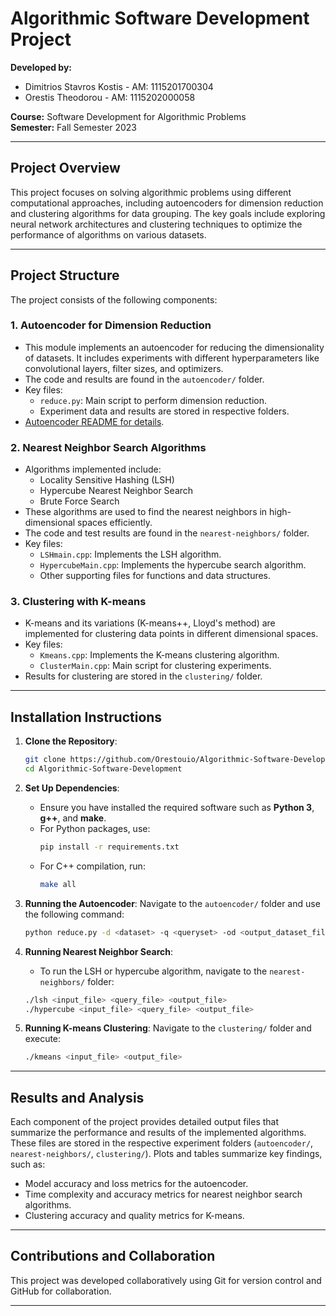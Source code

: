 
# **Algorithmic Software Development Project**

**Developed by:**
- Dimitrios Stavros Kostis - AM: 1115201700304
- Orestis Theodorou - AM: 1115202000058

**Course:** Software Development for Algorithmic Problems  
**Semester:** Fall Semester 2023

---

## **Project Overview**

This project focuses on solving algorithmic problems using different computational approaches, including autoencoders for dimension reduction and clustering algorithms for data grouping. The key goals include exploring neural network architectures and clustering techniques to optimize the performance of algorithms on various datasets.

---

## **Project Structure**

The project consists of the following components:

### 1. **Autoencoder for Dimension Reduction**
   - This module implements an autoencoder for reducing the dimensionality of datasets. It includes experiments with different hyperparameters like convolutional layers, filter sizes, and optimizers.
   - The code and results are found in the `autoencoder/` folder.
   - Key files: 
      - `reduce.py`: Main script to perform dimension reduction.
      - Experiment data and results are stored in respective folders.
   - [Autoencoder README for details](path-to-autoencoder-readme).

### 2. **Nearest Neighbor Search Algorithms**
   - Algorithms implemented include:
     - Locality Sensitive Hashing (LSH)
     - Hypercube Nearest Neighbor Search
     - Brute Force Search
   - These algorithms are used to find the nearest neighbors in high-dimensional spaces efficiently.
   - The code and test results are found in the `nearest-neighbors/` folder.
   - Key files:
      - `LSHmain.cpp`: Implements the LSH algorithm.
      - `HypercubeMain.cpp`: Implements the hypercube search algorithm.
      - Other supporting files for functions and data structures.

### 3. **Clustering with K-means**
   - K-means and its variations (K-means++, Lloyd's method) are implemented for clustering data points in different dimensional spaces.
   - Key files:
      - `Kmeans.cpp`: Implements the K-means clustering algorithm.
      - `ClusterMain.cpp`: Main script for clustering experiments.
   - Results for clustering are stored in the `clustering/` folder.

---

## **Installation Instructions**

1. **Clone the Repository**:
   ```bash
   git clone https://github.com/Orestouio/Algorithmic-Software-Development.git
   cd Algorithmic-Software-Development
   ```

2. **Set Up Dependencies**:
   - Ensure you have installed the required software such as **Python 3**, **g++**, and **make**.
   - For Python packages, use:
     ```bash
     pip install -r requirements.txt
     ```
   - For C++ compilation, run:
     ```bash
     make all
     ```

3. **Running the Autoencoder**:
   Navigate to the `autoencoder/` folder and use the following command:
   ```bash
   python reduce.py -d <dataset> -q <queryset> -od <output_dataset_file> -oq <output_query_file>
   ```

4. **Running Nearest Neighbor Search**:
   - To run the LSH or hypercube algorithm, navigate to the `nearest-neighbors/` folder:
   ```bash
   ./lsh <input_file> <query_file> <output_file>
   ./hypercube <input_file> <query_file> <output_file>
   ```

5. **Running K-means Clustering**:
   Navigate to the `clustering/` folder and execute:
   ```bash
   ./kmeans <input_file> <output_file>
   ```

---

## **Results and Analysis**

Each component of the project provides detailed output files that summarize the performance and results of the implemented algorithms. These files are stored in the respective experiment folders (`autoencoder/`, `nearest-neighbors/`, `clustering/`). Plots and tables summarize key findings, such as:

- Model accuracy and loss metrics for the autoencoder.
- Time complexity and accuracy metrics for nearest neighbor search algorithms.
- Clustering accuracy and quality metrics for K-means.

---

## **Contributions and Collaboration**

This project was developed collaboratively using Git for version control and GitHub for collaboration.

---
